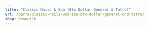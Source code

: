 ```yaml
---
title: "Classic Nails & Spa (Btw Dollar General & Tatro)"
url: /barre/classic-nails-und-spa-btw-dollar-general-und-tatro/
shop: Kosmetik
---
```

